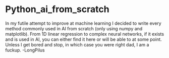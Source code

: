 # Python_ai_from_scratch
In my futile attempt to improve at machine learning I decided to write every method commonly used in AI from scratch (only using numpy and matplotlib). From 1D linear regression to complex neural networks, if it exists and is used in AI, you can either find it here or will be able to at some point. Unless I get bored and stop, in which case you were right dad, I am a fuckup.
-LongPilus
